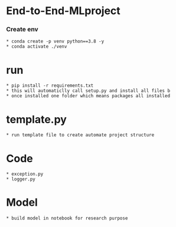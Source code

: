 # End-to-End-MLproject

### Create env 
    * conda create -p venv python==3.8 -y
    * conda activate ./venv

# run 
    * pip install -r requirements.txt 
    * this will automaticlly call setup.py and install all files b
    * once installed one folder which means packages all installed

# template.py

    * run template file to create automate project structure

# Code

    * exception.py
    * logger.py

# Model 
    * build model in notebook for research purpose

